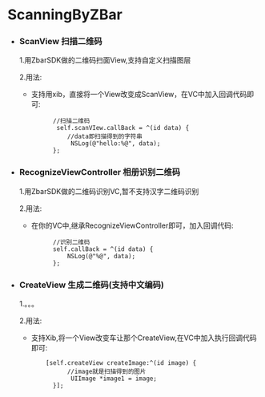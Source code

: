 # ScanningByZBar
  - ### ScanView 扫描二维码
	1.用ZbarSDK做的二维码扫面View,支持自定义扫描图层
	
	2.用法:
	- 支持用xib，直接将一个View改变成ScanView，在VC中加入回调代码即可:
	
			    //扫描二维码
   				 self.scanVIew.callBack = ^(id data) {
   				 	//data即扫描得到的字符串
     				 NSLog(@"hello:%@", data);
   				};
  - ### RecognizeViewController 相册识别二维码
    1.用ZbarSDK做的二维码识别VC,暂不支持汉字二维码识别
   
    2.用法:
    - 在你的VC中,继承RecognizeViewController即可，加入回调代码:
   
   			    //识别二维码
    			self.callBack = ^(id data) {
      				NSLog(@"%@", data);
    			};
    			
  - ### CreateView 生成二维码(支持中文编码)
    1.。。。

    2.用法:
    - 支持Xib,将一个View改变车让那个CreateView,在VC中加入执行回调代码即可:
  
  			  [self.createView createImage:^(id image) {
  			  		//image就是扫描得到的图片
     				 UIImage *image1 = image;
    			}];